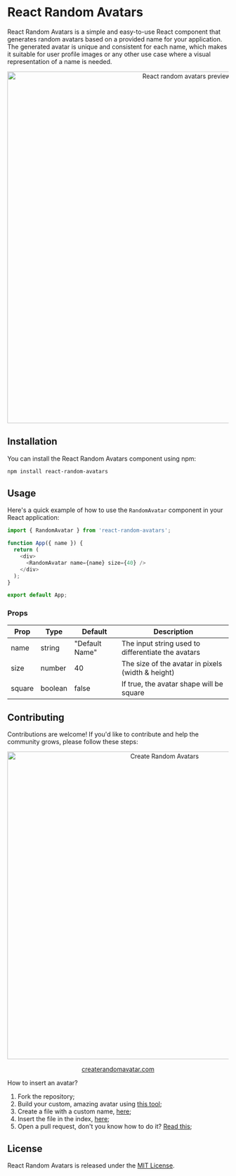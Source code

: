 # React Random Avatars

React Random Avatars is a simple and easy-to-use React component that generates random avatars based on a provided name for your application. The generated avatar is unique and consistent for each name, which makes it suitable for user profile images or any other use case where a visual representation of a name is needed.

<p align="center">
    <img width="800px" align="center" src="https://user-images.githubusercontent.com/95089762/232052679-8bc566e3-e1ad-4e3b-9d56-a730294dd6b1.JPG" title="React random avatars preview" />
</p>

## Installation

You can install the React Random Avatars component using npm:

```bash
npm install react-random-avatars
```
## Usage

Here's a quick example of how to use the `RandomAvatar` component in your React application:

```javascript
import { RandomAvatar } from 'react-random-avatars';

function App({ name }) {
  return (
    <div>
      <RandomAvatar name={name} size={40} />
    </div>
  );
}

export default App;
```

### Props

| Prop     | Type      | Default        | Description                                        |
|----------|-----------|----------------|----------------------------------------------------|
| name     | string    | "Default Name" | The input string used to differentiate the avatars |
| size     | number    | 40             | The size of the avatar in pixels (width & height)  |
| square   | boolean   | false          | If true, the avatar shape will be square           |

## Contributing

Contributions are welcome! If you'd like to contribute and help the community grows, please follow these steps:

<p align="center">
  <a href="https://www.createrandomavatar.com/">
    <img width="700px" align="center" src="https://user-images.githubusercontent.com/95089762/232052679-8bc566e3-e1ad-4e3b-9d56-a730294dd6b1.JPG" title="Create Random Avatars" />
  </a>
</p>

<p align="center">
  <a href="https://www.createrandomavatar.com/">createrandomavatar.com</a>
</p>

How to insert an avatar?

1. Fork the repository;
2. Build your custom, amazing avatar using [this tool](https://www.createrandomavatar.com);
3. Create a file with a custom name, [here](https://github.com/sagi403/react-random-avatars/tree/master/src/insertYourAvatarHere);
4. Insert the file in the index, [here](https://github.com/sagi403/react-random-avatars/blob/master/src/insertYourAvatarHere/index.ts);
5. Open a pull request, don't you know how to do it? [Read this](https://docs.github.com/en/pull-requests/collaborating-with-pull-requests/proposing-changes-to-your-work-with-pull-requests/creating-a-pull-request);

## License

React Random Avatars is released under the [MIT License](LICENSE).
